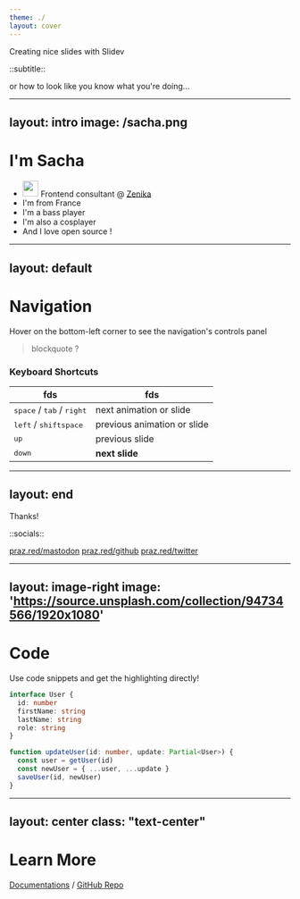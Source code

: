 ```yaml
---
theme: ./
layout: cover
---
```


Creating nice slides with Slidev

::subtitle::

or how to look like you know what you're doing...


---
layout: intro
image: /sacha.png
---

# I'm Sacha

- <img src="/zenika.png" class="inline-block mr-1 -mt-1" width="28.5" /> Frontend consultant @ <a href="https://zenika.com">Zenika</a>
- <noto-v1-flag-for-flag-france class="mr-1" /> I'm from France
- <noto-guitar class="mr-1" /> I'm a bass player
- <noto-artist-palette class="mr-1" /> I'm also a cosplayer
- <noto-smiling-cat-with-heart-eyes class="mr-1" /> And I love open source !

---
layout: default
---

# Navigation

Hover on the bottom-left corner to see the navigation's controls panel

> blockquote ?

### Keyboard Shortcuts

|   fds  |  fds   |
| --- | --- |
| <kbd>space</kbd> / <kbd>tab</kbd> / <kbd>right</kbd> | next animation or slide |
| <kbd>left</kbd>  / <kbd>shift</kbd><kbd>space</kbd> | previous animation or slide |
| <kbd>up</kbd> | previous slide |
| <kbd>down</kbd> | **next slide** |

---
layout: end
---
Thanks!

::socials::

<social>
  <template #icon><openmoji-mastodon /></template>
  <a href="https://praz.red/mastodon">praz.red/mastodon</a>
</social>
<social>
  <template #icon><openmoji-github /></template>
  <a href="https://praz.red/github">praz.red/github</a>
</social>
<social>
  <template #icon><openmoji-twitter /></template>
  <a href="https://praz.red/twitter">praz.red/twitter</a>
</social>

---
layout: image-right
image: 'https://source.unsplash.com/collection/94734566/1920x1080'
---

# Code

Use code snippets and get the highlighting directly!

```ts
interface User {
  id: number
  firstName: string
  lastName: string
  role: string
}

function updateUser(id: number, update: Partial<User>) {
  const user = getUser(id)
  const newUser = { ...user, ...update }
  saveUser(id, newUser)
}
```

---
layout: center
class: "text-center"
---

# Learn More

[Documentations](https://sli.dev) / [GitHub Repo](https://github.com/slidevjs/slidev)
